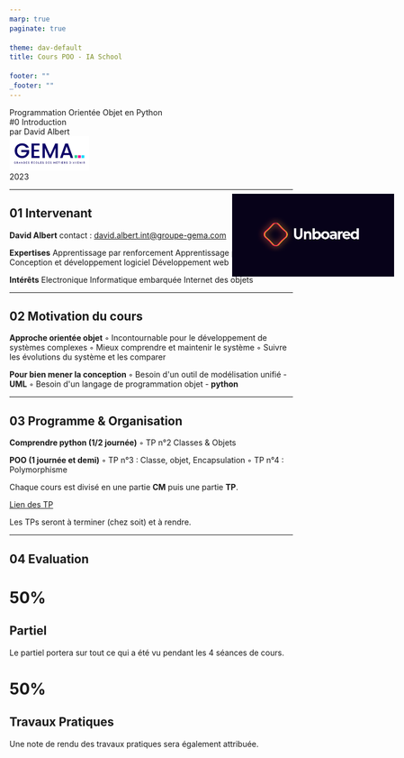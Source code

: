 ```yaml
---
marp: true
paginate: true

theme: dav-default
title: Cours POO - IA School

footer: ""
_footer: ""
---
```


<!-- PARTIE 0 : Présentation du cours -->

<!-- _paginate: skip -->
<!-- _class: cover -->

<div class="coverBlockCenter">
<div class="coverModuleName">Programmation Orientée Objet en Python</div>
<div class="coverCourseName"><span class="important">#0 </span>Introduction </div>
<div class="coverAuthor">par <span class="important">David Albert</span></div>
</div>

<img class="coverFooterLeft" style="background-color:#fff" height="60px" src="assets/img/logo-gema.png" />
<div class="coverYear coverFooterRight">2023</div>

---

<!-- PARTIE 1 : Encadrement -->
<!-- _class: huge -->
<div style="width:30%;position:absolute;right:5%; background-color:#070219;top:10%">
<img width="100%" src="./assets/img/LogoUnboared.png" />
</div>

## **01** Intervenant

**David Albert**
contact : david.albert.int@groupe-gema.com

**Expertises**
Apprentissage par renforcement
Apprentissage profond
Conception et développement logiciel
Développement web

**Intérêts**
Electronique
Informatique embarquée
Internet des objets

<!--
**Langages**
Français, Anglais, Python, C++, Javascript -->

---

<!-- PARTIE 2 : Motivation -->

## **02** Motivation du cours

<!-- _class: huge -->

**Approche orientée objet**
◦ Incontournable pour le développement de systèmes complexes
◦ Mieux comprendre et maintenir le système
◦ Suivre les évolutions du système et les comparer

**Pour bien mener la conception**
◦ Besoin d'un outil de modélisation unifié - **UML**
◦ Besoin d'un langage de programmation objet - **python**

---

<!-- PARTIE 3 : Programme & organisation -->

## **03** Programme & Organisation

<!-- _class: huge -->

**Comprendre python (1/2 journée)**
◦ TP n°2 Classes & Objets

**POO (1 journée et demi)**
◦ TP n°3 : Classe, objet, Encapsulation
◦ TP n°4 : Polymorphisme

<div class="flex-horizontal">
<div class="flex-sm">

<div class="block warning">
<i class="block-icon fas fa-exclamation"></i>

Chaque cours est divisé en une partie **CM** puis une partie **TP**.

<!-- [Lien des CM](https://github.com/blavad/POO)  -->

[Lien des TP](https://github.com/blavad/POO)

</div>

</div>
<div class="flex-sm">

<div class="block note">
<i class="block-icon fas fa-info"></i>

Les TPs seront à terminer (chez soit) et à rendre.

</div>

</div>
</div>

---

<!-- PARTIE 4 : Evaluation -->

## **04** Evaluation

<!-- _class: huge bg2 -->

<div class="flex-horizontal" style="height:100%;">
<div class="flex-sm">
<div class="block" style="height:80%;">
<!-- <i class="block-icon fas fa-exclamation"></i> -->

# **50%**

## Partiel

Le partiel portera sur tout ce qui a été vu pendant les 4 séances de cours.

</div>
</div>
<div class="flex-sm">
<div class="block"style="height:80%;">

# **50%**

## Travaux Pratiques

Une note de rendu des travaux pratiques sera également attribuée.

</div>

</div>

